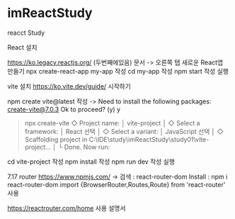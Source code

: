# imReactStudy
reacct Study

React 설치

https://ko.legacy.reactjs.org/ (두번째에있음)
문서 -> 오른쪽 탭 새로운 React앱 만들기
npx create-react-app my-app 작성
cd my-app 작성
npm start 작성 실행


vite 설치
https://ko.vite.dev/guide/ 시작하기

npm create vite@latest 작성
 ->
Need to install the following packages:
create-vite@7.0.3
Ok to proceed? (y) y
> npx
> create-vite
◇  Project name:
│  vite-project
│
◇  Select a framework:
│  React 선택
│
◇  Select a variant:
│  JavaScript 선택
│
◇  Scaffolding project in C:\IDE\study\imReactStudy\study01\vite-project...
│
└  Done. Now run:

  cd vite-project 작성
  npm install 작성
  npm run dev 작성 실행


  7.17 router
  https://www.npmjs.com/ -> 검색 : react-router-dom
  Install : npm i react-router-dom 
  import {BrowserRouter,Routes,Route} from 'react-router' 사용

  https://reactrouter.com/home 사용 설명서
